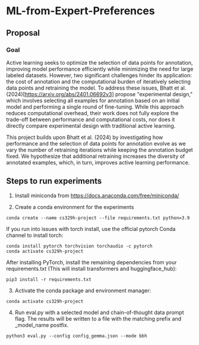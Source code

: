 # ML-from-Expert-Preferences

## Proposal

### Goal
Active learning seeks to optimize the selection of data points for annotation, improving model performance efficiently while minimizing the need for large labeled datasets. However, two significant challenges hinder its application: the cost of annotation and the computational burden of iteratively selecting data points and retraining the model. To address these issues, Bhatt et al. (2024)[https://arxiv.org/abs/2401.06692v3] propose "experimental design," which involves selecting all examples for annotation based on an initial model and performing a single round of fine-tuning. While this approach reduces computational overhead, their work does not fully explore the trade-off between performance and computational costs, nor does it directly compare experimental design with traditional active learning.

This project builds upon Bhatt et al. (2024) by investigating how performance and the selection of data points for annotation evolve as we vary the number of retraining iterations while keeping the annotation budget fixed. We hypothesize that additional retraining increases the diversity of annotated examples, which, in turn, improves active learning performance.

## Steps to run experiments

1) Install miniconda from https://docs.anaconda.com/free/miniconda/

2) Create a conda environment for the experiments
```
conda create --name cs329h-project --file requirements.txt python=3.9
```

If you run into issues with torch install, use the official pytorch Conda channel to install torch:
```
conda install pytorch torchvision torchaudio -c pytorch
conda activate cs329h-project
```

After installing PyTorch, install the remaining dependencies from your requirements.txt (This will install transformers and huggingface_hub):
```
pip3 install -r requirements.txt
```

3) Activate the conda package and environment manager:
```
conda activate cs329h-project
```

4) Run eval.py with a selected model and chain-of-thought data prompt flag. The results will be written to a file with the matching prefix and _model_name postfix.
```
python3 eval.py --config config_gemma.json --mode bbh
```
